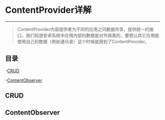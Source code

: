 # ContentProvider详解

---

> ContentProvider内容提供者为不同的应用之间数据共享，提供统一的接口，我们知道安卓系统中应用内部的数据是对外隔离的，要想让其它应用能使用自己的数据（例如通讯录）这个时候就用到了ContentProvider。


## 目录

-[CRUD](#CRUD)

-[ContentObserver](#ContentObserver)

## CRUD



## ContentObserver